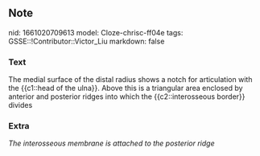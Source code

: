 ## Note
nid: 1661020709613
model: Cloze-chrisc-ff04e
tags: GSSE::!Contributor::Victor_Liu
markdown: false

### Text
<div>
  The medial surface of the distal radius shows a notch for
  articulation with the {{c1::head of the ulna}}. Above this is a
  triangular area enclosed by anterior and posterior ridges into
  which the {{c2::interosseous border}} divides
</div>

### Extra
<div>
  <i>The interosseous membrane is attached to the posterior
  ridge</i>
</div>
